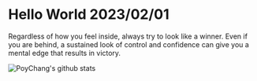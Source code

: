 # Hello World 2023/02/01

Regardless of how you feel inside, always try to look like a winner. Even if you are behind, a sustained look of control and confidence can give you a mental edge that results in victory.

![PoyChang's github stats](https://github-readme-stats.vercel.app/api?username=poychang&show_icons=true&theme=dracula)
